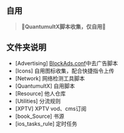 ## 自用
> **🧊QuantumultX脚本收集，仅自用🧊**

文件夹说明
---

- [Advertising] [BlockAds.conf](https://raw.githubusercontent.com/axtyet/ios/main/QuantumultX/BlockAds.conf)中去广告脚本
- [Icons] 自用图标收集，配合快捷指令上传
- [Network] 网络检测工具脚本
- [QuantumultX] 自用脚本
- [Resource] 他人仓库
- [Utilities] 分流规则
- [XPTV] XPTV vod、cms订阅
- [book_Source] 书源
- [ios_tasks_rule] 定时任务


